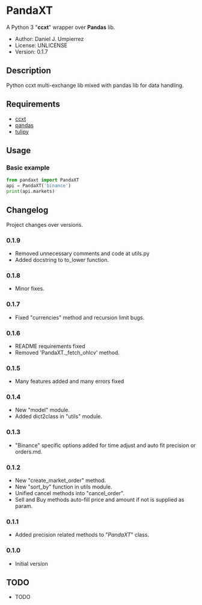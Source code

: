 # PandaXT

A Python 3 "__ccxt__" wrapper over __Pandas__ lib.

 - Author: Daniel J. Umpierrez
 - License: UNLICENSE
 - Version: 0.1.7

## Description

Python ccxt multi-exchange lib mixed with pandas lib for data handling.

## Requirements

 - [ccxt](https://pypi.org/project/ccxt)
 - [pandas](https://pypi.org/project/pandas)
 - [tulipy](https://pypi.org/project/tulipy/)

## Usage

### Basic example

```python
from pandaxt import PandaXT
api = PandaXT('binance')
print(api.markets)
```

## Changelog

Project changes over versions.

### 0.1.9
 - Removed unnecessary comments and code at utils.py
 - Added docstring to to_lower function.

### 0.1.8
 - Minor fixes.

### 0.1.7
 - Fixed "currencies" method and recursion limit bugs.

### 0.1.6
- README requirements fixed
- Removed 'PandaXT._fetch_ohlcv' method.

### 0.1.5
- Many features added and many errors fixed

### 0.1.4
- New "model" module.
- Added dict2class in "utils" module.

### 0.1.3
- "Binance" specific options added for time adjust and auto fit precision or orders.md.

### 0.1.2
- New "create_market_order" method.
- New "sort_by" function in utils module.
- Unified cancel methods into "cancel_order".
- Sell and Buy methods auto-fill price and amount if not is supplied as param.

### 0.1.1
- Added precision related methods to "_PandaXT_" class.

### 0.1.0
- Initial version

## TODO
- TODO
